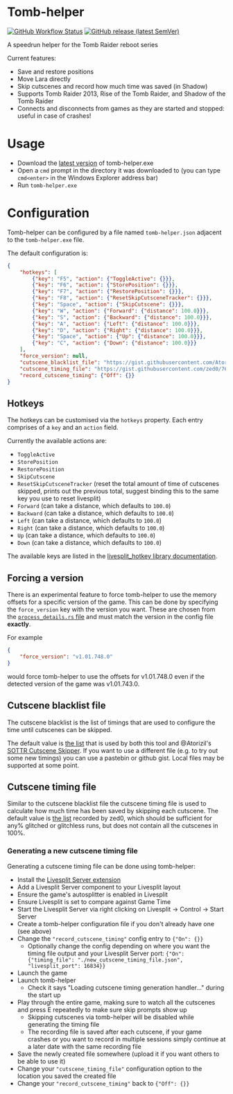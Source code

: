 # Tomb-helper
[![GitHub Workflow Status](https://img.shields.io/github/actions/workflow/status/zed0/tomb-helper/rust.yml?branch=master)](https://actions-badge.atrox.dev/zed0/tomb-helper/goto)
[![GitHub release (latest SemVer)](https://img.shields.io/github/v/release/zed0/tomb-helper?sort=semver)](https://github.com/zed0/tomb-helper/releases/latest)

A speedrun helper for the Tomb Raider reboot series

Current features:
- Save and restore positions
- Move Lara directly
- Skip cutscenes and record how much time was saved (in Shadow)
- Supports Tomb Raider 2013, Rise of the Tomb Raider, and Shadow of the Tomb Raider
- Connects and disconnects from games as they are started and stopped: useful in case of crashes!

# Usage

- Download the [latest version](https://github.com/zed0/tomb-helper/releases/latest) of tomb-helper.exe
- Open a `cmd` prompt in the directory it was downloaded to (you can type `cmd<enter>` in the Windows Explorer address bar)
- Run `tomb-helper.exe`

# Configuration

Tomb-helper can be configured by a file named `tomb-helper.json` adjacent to the `tomb-helper.exe` file.

The default configuration is:
```json
{
	"hotkeys": [
		{"key": "F5", "action": {"ToggleActive": {}}},
		{"key": "F6", "action": {"StorePosition": {}}},
		{"key": "F7", "action": {"RestorePosition": {}}},
		{"key": "F8", "action": {"ResetSkipCutsceneTracker": {}}},
		{"key": "Space", "action": {"SkipCutscene": {}}},
		{"key": "W", "action": {"Forward": {"distance": 100.0}}},
		{"key": "S", "action": {"Backward": {"distance": 100.0}}},
		{"key": "A", "action": {"Left": {"distance": 100.0}}},
		{"key": "D", "action": {"Right": {"distance": 100.0}}},
		{"key": "Space", "action": {"Up": {"distance": 100.0}}},
		{"key": "C", "action": {"Down": {"distance": 100.0}}}
	],
	"force_version": null,
	"cutscene_blacklist_file": "https://gist.githubusercontent.com/Atorizil/734a7649471f0fa0a2a9f92a167e294b/raw/Blacklist.json",
	"cutscene_timing_file": "https://gist.githubusercontent.com/zed0/762a5790501af95189344834bc210616/raw/tomb-helper-timing-info.json",
	"record_cutscene_timing": {"Off": {}}
}
```

## Hotkeys

The hotkeys can be customised via the `hotkeys` property.
Each entry comprises of a `key` and an `action` field.

Currently the available actions are:
- `ToggleActive`
- `StorePosition`
- `RestorePosition`
- `SkipCutscene`
- `ResetSkipCutsceneTracker` (reset the total amount of time of cutscenes skipped, prints out the previous total, suggest binding this to the same key you use to reset livesplit)
- `Forward` (can take a distance, which defaults to `100.0`)
- `Backward` (can take a distance, which defaults to `100.0`)
- `Left` (can take a distance, which defaults to `100.0`)
- `Right` (can take a distance, which defaults to `100.0`)
- `Up` (can take a distance, which defaults to `100.0`)
- `Down` (can take a distance, which defaults to `100.0`)

The available keys are listed in the [livesplit_hotkey library documentation](https://docs.rs/livesplit-hotkey/0.5.0/livesplit_hotkey/linux/enum.KeyCode.html).

## Forcing a version

There is an experimental feature to force tomb-helper to use the memory offsets for a specific version of the game. This can be done by specifying the `force_version` key with the version you want. These are chosen from the [`process_details.rs` file](./src/process_details.rs) and must match the version in the config file **exactly**.

For example
```json
{
	"force_version": "v1.01.748.0"
}
```
would force tomb-helper to use the offsets for v1.01.748.0 even if the detected version of the game was v1.01.743.0.

## Cutscene blacklist file

The cutscene blacklist is the list of timings that are used to configure the time until cutscenes can be skipped.

The default value is [the list](https://gist.github.com/Atorizil/734a7649471f0fa0a2a9f92a167e294b) that is used by both this tool and @Atorizil's [SOTTR Cutscene Skipper](https://github.com/Atorizil/SOTTR-Cutscene-Skipper).
If you want to use a different file (e.g. to try out some new timings) you can use a pastebin or github gist. Local files may be supported at some point.

## Cutscene timing file

Similar to the cutscene blacklist file the cutscene timing file is used to calculate how much time has been saved by skipping each cutscene.
The default value is [the list](https://gist.github.com/zed0/762a5790501af95189344834bc210616) recorded by zed0, which should be sufficient for any% glitched or glitchless runs, but does not contain all the cutscenes in 100%.

### Generating a new cutscene timing file

Generating a cutscene timing file can be done using tomb-helper:

- Install the [Livesplit Server extension](https://github.com/LiveSplit/LiveSplit.Server)
- Add a Livesplit Server component to your Livesplit layout
- Ensure the game's autosplitter is enabled in Livesplit
- Ensure Livesplit is set to compare against Game Time
- Start the Livesplit Server via right clicking on Livesplit -> Control -> Start Server
- Create a tomb-helper configuration file if you don't already have one (see above)
- Change the `"record_cutscene_timing"` config entry to `{"On": {}}`
	- Optionally change the config depending on where you want the timing file output and your Livesplit Server port: `{"On": {"timing_file": "./new_cutscene_timing_file.json", "livesplit_port": 16834}}`
- Launch the game
- Launch tomb-helper
	- Check it says "Loading cutscene timing generation handler..." during the start up
- Play through the entire game, making sure to watch all the cutscenes and press E repeatedly to make sure skip prompts show up
	- Skipping cutscenes via tomb-helper will be disabled while generating the timing file
	- The recording file is saved after each cutscene, if your game crashes or you want to record in multiple sessions simply continue at a later date with the same recording file
- Save the newly created file somewhere (upload it if you want others to be able to use it)
- Change your `"cutscene_timing_file"` configuration option to the location you saved the created file
- Change your `"record_cutscene_timing"` back to `{"Off": {}}`
